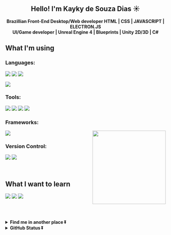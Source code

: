 <!-- HEADER -->
<h2 align="center">Hello! I'm Kayky de Souza Dias ☀️</h2>
<p align="center"><strong>Brazillian Front-End Desktop/Web developer HTML | CSS | JAVASCRIPT | ELECTRON.JS <br> UI/Game developer | Unreal Engine 4 | Blueprints | Unity 2D/3D | C#</strong></p>

<h2>What I'm using</h2>

<h3>Languages:</h3>

<img src="https://img.shields.io/badge/html5-%23E34F26.svg?style=for-the-badge&logo=html5&logoColor=white"> <img src="https://img.shields.io/badge/css3-%231572B6.svg?style=for-the-badge&logo=css3&logoColor=white"> <img src="https://img.shields.io/badge/javascript-%23323330.svg?style=for-the-badge&logo=javascript&logoColor=%23F7DF1E)">

<img src="https://img.shields.io/badge/c%23-%23239120.svg?style=for-the-badge&logo=c-sharp&logoColor=white">

<h3>Tools:</h3>

<img src="https://img.shields.io/badge/Visual%20Studio%20Code-0078d7.svg?style=for-the-badge&logo=visual-studio-code&logoColor=white"> <img src="https://img.shields.io/badge/Visual%20Studio-5C2D91.svg?style=for-the-badge&logo=visual-studio&logoColor=white"> <img src="https://img.shields.io/badge/unrealengine-%23313131.svg?style=for-the-badge&logo=unrealengine&logoColor=white"> <img src="https://img.shields.io/badge/unity-%23000000.svg?style=for-the-badge&logo=unity&logoColor=white">

<h3>Frameworks:</h3>    <img align='right' src="https://media.giphy.com/media/grlUCZKfw4TK0/giphy.gif" width="230">

<img src="https://img.shields.io/badge/Electron-191970?style=for-the-badge&logo=Electron&logoColor=white">

<h3>Version Control:</h3>

<img src="https://img.shields.io/badge/github-%23121011.svg?style=for-the-badge&logo=github&logoColor=white"> <img src="https://img.shields.io/badge/git-%23F05033.svg?style=for-the-badge&logo=git&logoColor=white">

<br>

<h2>What I want to learn</h2>

<img src="https://img.shields.io/badge/vuejs-%2335495e.svg?style=for-the-badge&logo=vuedotjs&logoColor=%234FC08D"> <img src="https://img.shields.io/badge/-GraphQL-E10098?style=for-the-badge&logo=graphql&logoColor=white"> <img src="https://img.shields.io/badge/SASS-hotpink.svg?style=for-the-badge&logo=SASS&logoColor=white">

<br><br>

<details align="left">
  <summary><b>Find me in another place ⏬ </b></summary>
<p align = "left">
 
 <img src="https://img.shields.io/twitter/url?color=blue&label=LinkedIn&logo=LinkedIn&style=for-the-badge&url=https%3A%2F%2Fwww.linkedin.com%2Fin%2Fkayky-de-souza-dias-514a431bb%2F"> <img src="https://img.shields.io/twitter/url?color=red&label=Youtube&logo=Youtube&style=for-the-badge&url=https%3A%2F%2Fwww.youtube.com%2Fchannel%2FUCjUBsUWjcN_cm1vOtnWLQCQ"> <img src="https://img.shields.io/twitter/url?color=green&label=Game%20Jolt&logo=Game%20Jolt&style=for-the-badge&url=https%3A%2F%2Fgamejolt.com%2F%40Kayky_Dias"> <img src="https://img.shields.io/twitter/url?color=red&label=Itch.io&logo=Itch.io&style=for-the-badge&url=https%3A%2F%2Fkayky-dias.itch.io%2F">
</p>
</details>

<details align="left">
  <summary><b>GitHub Status ⏬ </b></summary>
<p align = "center">
<br>
<center>
<table>
  <tr>
      <td><img width="400px" align="left" src="https://github-readme-stats.vercel.app/api/top-langs/?username=KaykyDeSouzaDias&hide=hlsl&layout=compact&show_icons=true&theme=tokyonight" /></td>
      <td><img width="400px" align="left" src="https://github-readme-stats.vercel.app/api?username=KaykyDeSouzaDias&show_icons=true&theme=tokyonight" /></td>
  </tr>   
</table>
</center>
</p>

</details>

